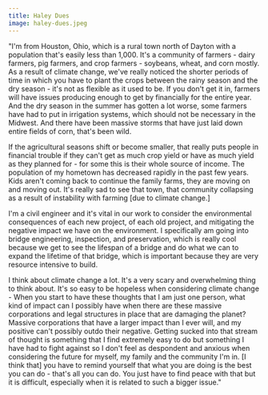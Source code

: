 ```yaml
---
title: Haley Dues
image: haley-dues.jpeg
---
```

"I'm from Houston, Ohio, which is a rural town north of Dayton with a population that's easily less than 1,000. It's a community of farmers - dairy farmers, pig farmers, and crop farmers - soybeans, wheat, and corn mostly. As a result of climate change, we've really noticed the shorter periods of time in which you have to plant the crops between the rainy season and the dry season - it's not as flexible as it used to be. If you don't get it in, farmers will have issues producing enough to get by financially for the entire year. And the dry season in the summer has gotten a lot worse, some farmers have had to put in irrigation systems, which should not be necessary in the Midwest. And there have been massive storms that have just laid down entire fields of corn, that's been wild.

If the agricultural seasons shift or become smaller, that really puts people in financial trouble if they can't get as much crop yield or have as much yield as they planned for - for some this is their whole source of income. The population of my hometown has decreased rapidly in the past few years. Kids aren't coming back to continue the family farms, they are moving on and moving out. It's really sad to see that town, that community collapsing as a result of instability with farming [due to climate change.] 

I'm a civil engineer and it's vital in our work to consider the environmental consequences of each new project, of each old project, and mitigating the negative impact we have on the environment. I specifically am going into bridge engineering, inspection, and preservation, which is really cool because we get to see the lifespan of a bridge and do what we can to expand the lifetime of that bridge, which is important because they are very resource intensive to build.

I think about climate change a lot. It's a very scary and overwhelming thing to think about. It's so easy to be hopeless when considering climate change - When you start to have these thoughts that I am just one person, what kind of impact can I possibly have when there are these massive corporations and legal structures in place that are damaging the planet? Massive corporations that have a larger impact than I ever will, and my positive can't possibly outdo their negative. Getting sucked into that stream of thought is something that I find extremely easy to do but something I have had to fight against so I don't feel as despondent and anxious when considering the future for myself, my family and the community I'm in. [I think that] you have to remind yourself that what you are doing is the best you can do - that's all you can do. You just have to find peace with that but it is difficult, especially when it is related to such a bigger issue."
